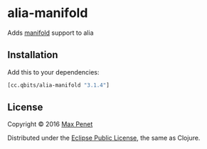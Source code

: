 # alia-manifold

Adds [manifold](https://github.com/ztellman/manifold) support to alia

## Installation

Add this to your dependencies:

```clojure
[cc.qbits/alia-manifold "3.1.4"]
```

## License

Copyright © 2016 [Max Penet](http://twitter.com/mpenet)

Distributed under the
[Eclipse Public License](http://www.eclipse.org/legal/epl-v10.html),
the same as Clojure.

